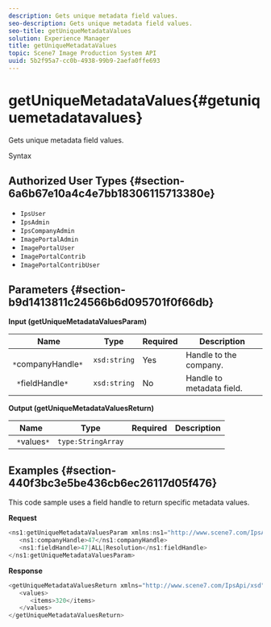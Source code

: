 ```yaml
---
description: Gets unique metadata field values.
seo-description: Gets unique metadata field values.
seo-title: getUniqueMetadataValues
solution: Experience Manager
title: getUniqueMetadataValues
topic: Scene7 Image Production System API
uuid: 5b2f95a7-cc0b-4938-99b9-2aefa0ffe693
---
```


# getUniqueMetadataValues{#getuniquemetadatavalues}

Gets unique metadata field values.

 Syntax 

## Authorized User Types {#section-6a6b67e10a4c4e7bb18306115713380e}

* `IpsUser` 
* `IpsAdmin` 
* `IpsCompanyAdmin` 
* `ImagePortalAdmin` 
* `ImagePortalUser` 
* `ImagePortalContrib` 
* `ImagePortalContribUser`

## Parameters {#section-b9d1413811c24566b6d095701f0f66db}

**Input (getUniqueMetadataValuesParam)** 

|  Name  | Type  | Required  | Description  |
|---|---|---|---|
|  ` *`companyHandle`*`  | `xsd:string`  | Yes  | Handle to the company.  |
|  ` *`fieldHandle`*`  | `xsd:string`  | No  | Handle to metadata field.  |

**Output (getUniqueMetadataValuesReturn)** 

|  Name  | Type  | Required  | Description  |
|---|---|---|---|
|  ` *`values`*`  | `type:StringArray`  |  |  |

## Examples {#section-440f3bc3e5be436cb6ec26117d05f476}

This code sample uses a field handle to return specific metadata values.

**Request** 

```java
<ns1:getUniqueMetadataValuesParam xmlns:ns1="http://www.scene7.com/IpsApi/xsd">
   <ns1:companyHandle>47</ns1:companyHandle>
   <ns1:fieldHandle>47|ALL|Resolution</ns1:fieldHandle>
</ns1:getUniqueMetadataValuesParam>
```

**Response** 

```java
<getUniqueMetadataValuesReturn xmlns="http://www.scene7.com/IpsApi/xsd">
   <values>
      <items>320</items>
   </values>
</getUniqueMetadataValuesReturn>
```

